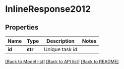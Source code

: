 # InlineResponse2012

## Properties
Name | Type | Description | Notes
------------ | ------------- | ------------- | -------------
**id** | **str** | Unique task id | 

[[Back to Model list]](../README.md#documentation-for-models) [[Back to API list]](../README.md#documentation-for-api-endpoints) [[Back to README]](../README.md)


